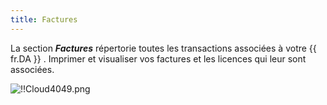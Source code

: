 ```yaml
---
title: Factures
---
```

La section ***Factures*** répertorie toutes les transactions associées à votre {{ fr.DA }} . Imprimer et visualiser vos factures et les licences qui leur sont associées.  

![!!Cloud4049.png](/img/fr/cloud/Cloud4049.png) 

